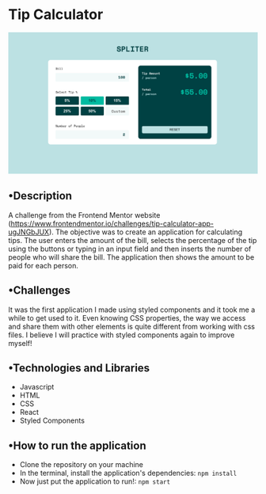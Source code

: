# Tip Calculator
<img src="https://raw.githubusercontent.com/felipedfe/felipedfe/main/assets/spliter-2.png" alt="tela da aplicação" width="600">

## •Description
A challenge from the Frontend Mentor website (https://www.frontendmentor.io/challenges/tip-calculator-app-ugJNGbJUX). The objective was to create an application for calculating tips. The user enters the amount of the bill, selects the percentage of the tip using the buttons or typing in an input field and then inserts the number of people who will share the bill. The application then shows the amount to be paid for each person.

## •Challenges
It was the first application I made using styled components and it took me a while to get used to it. Even knowing CSS properties, the way we access and share them with other elements is quite different from working with css files. I believe I will practice with styled components again to improve myself!

## •Technologies and Libraries
- Javascript
- HTML
- CSS
- React
- Styled Components

## •How to run the application
- Clone the repository on your machine
- In the terminal, install the application's dependencies: `npm install`
- Now just put the application to run!: `npm start`
